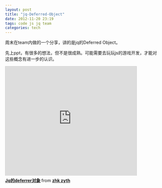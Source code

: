 ```yaml
---
layout: post
title: "jq-Deferred-Object"
date: 2012-11-20 23:19
tags: code js jq team
categories: tech
---
```


周末在team内做的一个分享，讲的是jq的Deferred Object。

先上ppt，有很多的想法，但不是很成熟。可能需要去玩玩js的游戏开发，才能对这些概念有进一步的认识。

<div class="align-center">
<iframe src="http://www.slideshare.net/slideshow/embed_code/15059141" width="427" height="356" frameborder="0" marginwidth="0" marginheight="0" scrolling="no" style="border:1px solid #CCC;border-width:1px 1px 0;margin-bottom:5px" allowfullscreen webkitallowfullscreen mozallowfullscreen> </iframe> <div style="margin-bottom:5px"> <strong> <a href="http://www.slideshare.net/zhkzyth/jqdeferrer-15059141" title="Jq的deferrer对象" target="_blank">Jq的deferrer对象</a> </strong> from <strong><a href="http://www.slideshare.net/zhkzyth" target="_blank">zhk zyth</a></strong> </div>
</div>
